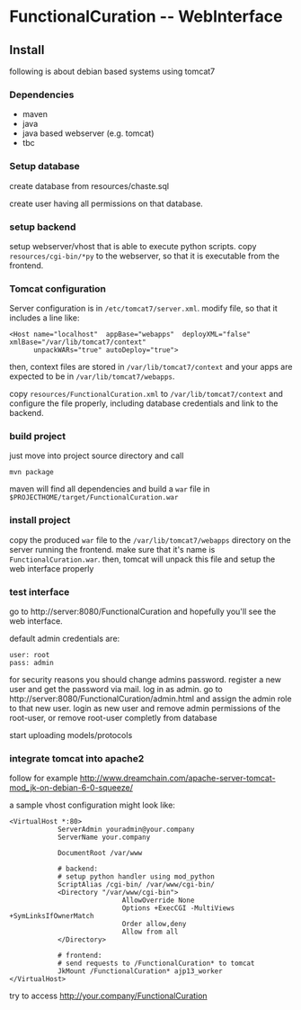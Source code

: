 # FunctionalCuration -- WebInterface

## Install

following is about debian based systems using tomcat7

### Dependencies

* maven
* java
* java based webserver (e.g. tomcat)
* tbc

### Setup database
create database from resources/chaste.sql

create user having all permissions on that database.

### setup backend

setup webserver/vhost that is able to execute python scripts. copy `resources/cgi-bin/*py` to the webserver, so that it is executable from the frontend.

### Tomcat configuration
Server configuration is in `/etc/tomcat7/server.xml`. modify file, so that it includes a line like:

    <Host name="localhost"  appBase="webapps"  deployXML="false" xmlBase="/var/lib/tomcat7/context"
          unpackWARs="true" autoDeploy="true">

then, context files are stored in `/var/lib/tomcat7/context` and your apps are expected to be in `/var/lib/tomcat7/webapps`.

copy `resources/FunctionalCuration.xml` to `/var/lib/tomcat7/context` and configure the file properly, including database credentials and link to the backend.

### build project
just move into project source directory and call

    mvn package

maven will find all dependencies and build a `war` file in `$PROJECTHOME/target/FunctionalCuration.war`


### install project

copy the produced `war` file to the `/var/lib/tomcat7/webapps` directory on the server running the frontend. make sure that it's name is `FunctionalCuration.war`.
then, tomcat will unpack this file and setup the web interface properly

### test interface

go to http://server:8080/FunctionalCuration and hopefully you'll see the web interface.

default admin credentials are:

    user: root
    pass: admin

for security reasons you should change admins password. register a new user and get the password via mail.
log in as admin. go to http://server:8080/FunctionalCuration/admin.html and assign the admin role to that new user.
login as new user and remove admin permissions of the root-user, or remove root-user completly from database

start uploading models/protocols

### integrate tomcat into apache2
follow for example http://www.dreamchain.com/apache-server-tomcat-mod_jk-on-debian-6-0-squeeze/

a sample vhost configuration might look like:

	<VirtualHost *:80>
				ServerAdmin youradmin@your.company
				ServerName your.company
				
				DocumentRoot /var/www
				
				# backend:
				# setup python handler using mod_python
				ScriptAlias /cgi-bin/ /var/www/cgi-bin/
				<Directory "/var/www/cgi-bin">
								AllowOverride None
								Options +ExecCGI -MultiViews +SymLinksIfOwnerMatch
								Order allow,deny
								Allow from all
				</Directory>
				
				# frontend:
				# send requests to /FunctionalCuration* to tomcat
				JkMount /FunctionalCuration* ajp13_worker
	</VirtualHost>


try to access http://your.company/FunctionalCuration




